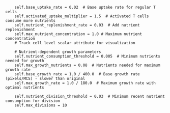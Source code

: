         self.base_uptake_rate = 0.02  # Base uptake rate for regular T cells
        self.activated_uptake_multiplier = 1.5  # Activated T cells consume more nutrients
        self.nutrient_replenishment_rate = 0.03  # Add nutrient replenishment
        self.max_nutrient_concentration = 1.0 # Maximum nutrient concentration
        # Track cell level scalar attribute for visualization
        
        # Nutrient-dependent growth parameters
        self.nutrient_consumption_threshold = 0.005  # Minimum nutrients needed for growth
        self.max_growth_nutrients = 0.08  # Nutrients needed for maximum growth rate
        self.base_growth_rate = 1.0 / 400.0  # Base growth rate (pixels/MCS) - slower than original
        self.max_growth_rate = 1.0 / 180.0  # Maximum growth rate with optimal nutrients

        self.nutrient_division_threshold = 0.03  # Minimum recent nutrient consumption for division
        self.max_divisions = 10
